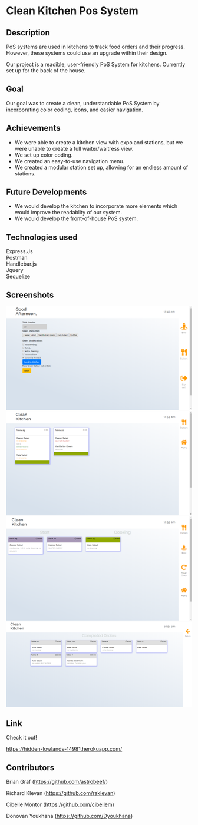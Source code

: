 # Clean Kitchen Pos System 


## Description

PoS systems are used in kitchens to track food orders and their progress.  However, these systems could use an upgrade within their design.

Our project is a readible, user-friendly PoS System for kitchens.  Currently set up for the back of the house.

## Goal

Our goal was to create a clean, understandable PoS System by incorporating color coding, icons, and easier navigation.

## Achievements

- We were able to create a kitchen view with expo and stations, but we were unable to create a full waiter/waitress view.
- We set up color coding.
- We created an easy-to-use navigation menu.
- We created a modular station set up, allowing for an endless amount of stations.

## Future Developments

- We would develop the kitchen to incorporate more elements which would improve the readablity of our system.
- We would develop the front-of-house PoS system.

## Technologies used 
Express.Js <br>
Postman <br>
Handlebar.js <br>
Jquery <br>
Sequelize

## Screenshots

![Server](public/serverEntry.png) <br>
![Server](public/expoScreen.png) <br>
![Server](public/stationScreen.png) <br>
![Recall](public/completed.png) <br>

## Link 
Check it out!

https://hidden-lowlands-14981.herokuapp.com/


## Contributors

Brian Graf (https://github.com/astrobeef/)

Richard Klevan (https://github.com/raklevan)

Cibelle Montor (https://github.com/cibellem)

Donovan Youkhana (https://github.com/Dyoukhana)